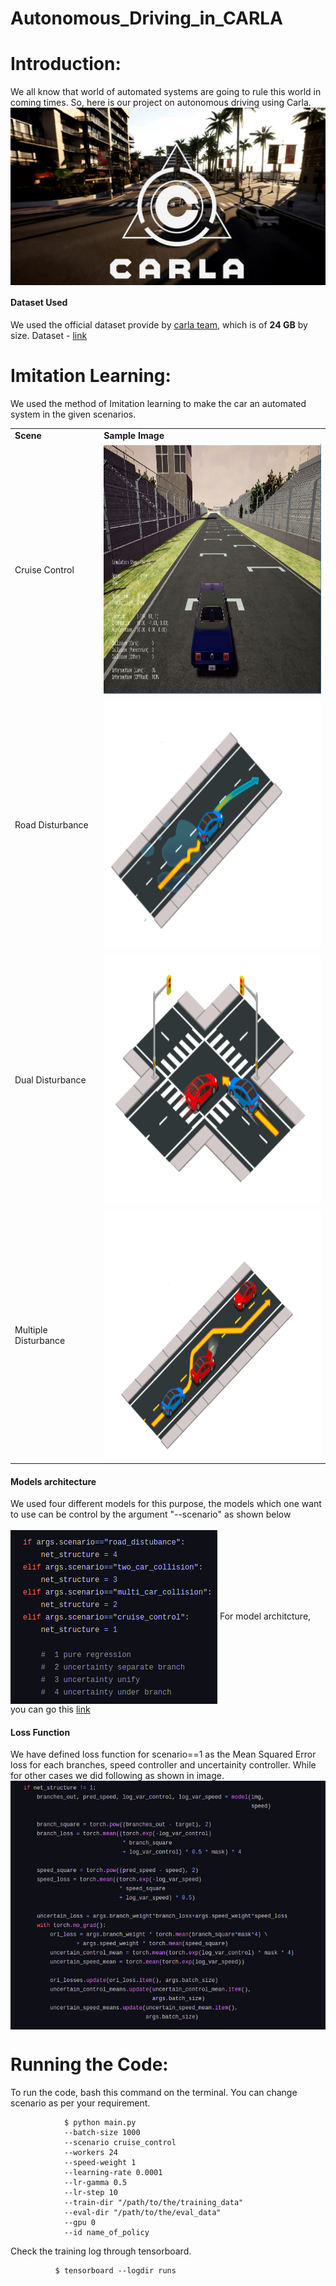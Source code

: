 # Autonomous_Driving_in_CARLA

# Introduction:

We all know that world of automated systems are going to rule this world in coming times. So, here is our project on autonomous driving using Carla.
<img src = "./media_/carla.jpg" align="center"/>

<h4>Dataset Used</h4>
We used the official dataset provide by <a href="https://github.com/carla-simulator/imitation-learning/">carla team</a>, which is of <B>24 GB</B> by size.
Dataset - <a href="https://drive.google.com/file/d/1hloAeyamYn-H6MfV1dRtY1gJPhkR55sY/view">link</a>

# Imitation Learning:

We used the method of Imitation learning to make the car an automated system in the given scenarios.

<table align="center">
  <tr>
    <td><B>Scene</B></td>
    <td><B>Sample Image</B></td>
  </tr>
  <tr>
    <td>Cruise Control</td>
    <td><img src="./media_/cruise.jpeg" height="400" width="400"/></td>
  </tr>
    <tr>
    <td>Road Disturbance</td>
    <td><img src="./media_/Scene_1.png" height="400" width="400"/></td>
  </tr>
    <tr>
    <td>Dual Disturbance</td>
    <td><img src="./media_/Scene_2.png" height="400" width="400"/></td>
  </tr>
    <tr>
    <td>Multiple Disturbance</td>
    <td><img src="./media_/Scene_3.png" height="400" width="400"/></td>
  </tr>
</table>

<h4>Models architecture</h4>
We used four different models for this purpose, the models which one want to use can be control by the argument "--scenario" as shown below<br>
<br>
<img src="./media_/arg.png" align="center"/>
For model architcture, you can go this <a href ="https://github.com/AYUSH-ISHAN/Autonomous_Driving_in_CARLA/blob/main/carla_net.py">link</a>

<h4>Loss Function</h4>
We have defined loss function for scenario==1 as the Mean Squared Error loss for each branches, speed controller and uncertainity controller. While for other cases we did following as shown in image.
<img src="./media_/loss.png" align="center"/>

# Running the Code:

To run the code, bash this command on the terminal. You can change scenario as per your requirement.

                $ python main.py    
                --batch-size 1000
                --scenario cruise_control
                --workers 24
                --speed-weight 1
                --learning-rate 0.0001
                --lr-gamma 0.5
                --lr-step 10
                --train-dir "/path/to/the/training_data"
                --eval-dir "/path/to/the/eval_data"
                --gpu 0
                --id name_of_policy

Check the training log through tensorboard.

              $ tensorboard --logdir runs
                
